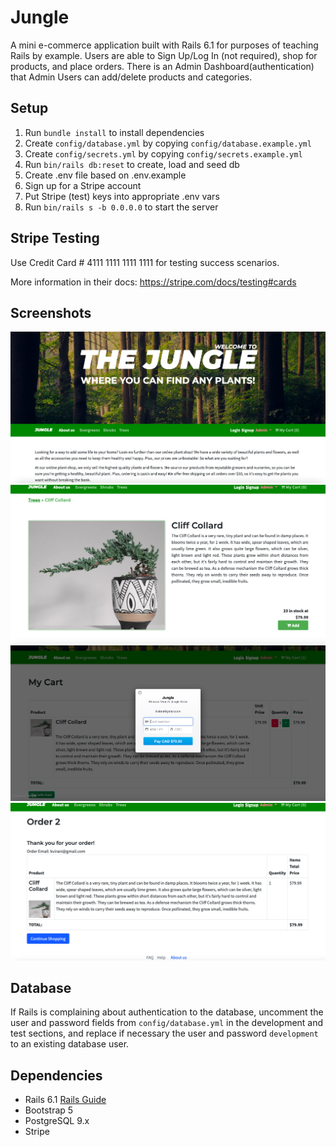 # Jungle

A mini e-commerce application built with Rails 6.1 for purposes of teaching Rails by example.
Users are able to Sign Up/Log In (not required), shop for products, and place orders. There is an Admin Dashboard(authentication) that Admin Users can add/delete products and categories.

## Setup

1. Run `bundle install` to install dependencies
2. Create `config/database.yml` by copying `config/database.example.yml`
3. Create `config/secrets.yml` by copying `config/secrets.example.yml`
4. Run `bin/rails db:reset` to create, load and seed db
5. Create .env file based on .env.example
6. Sign up for a Stripe account
7. Put Stripe (test) keys into appropriate .env vars
8. Run `bin/rails s -b 0.0.0.0` to start the server

## Stripe Testing

Use Credit Card # 4111 1111 1111 1111 for testing success scenarios.

More information in their docs: <https://stripe.com/docs/testing#cards>

## Screenshots

!["Home Page"](https://github.com/cindyc0106/jungle-rails/blob/master/docs/home.png?raw=true)
!["Product Details Page"](https://github.com/cindyc0106/jungle-rails/blob/master/docs/product%20details.png?raw=true)
!["Payment in Cart"](https://github.com/cindyc0106/jungle-rails/blob/master/docs/payment.png?raw=true)
!["After Order Page"](https://github.com/cindyc0106/jungle-rails/blob/master/docs/order%20received.png?raw=true)

## Database

If Rails is complaining about authentication to the database, uncomment the user and password fields from `config/database.yml` in the development and test sections, and replace if necessary the user and password `development` to an existing database user.


## Dependencies

- Rails 6.1 [Rails Guide](http://guides.rubyonrails.org/v6.1/)
- Bootstrap 5
- PostgreSQL 9.x
- Stripe
